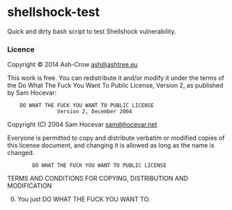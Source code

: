 shellshock-test
===============

Quick and dirty bash script to test Shellshock vulnerability.


### Licence

Copyright © 2014 Ash-Crow <ash@ashtree.eu>

This work is free. You can redistribute it and/or modify it under the
terms of the Do What The Fuck You Want To Public License, Version 2,
as published by Sam Hocevar:

        DO WHAT THE FUCK YOU WANT TO PUBLIC LICENSE 
                    Version 2, December 2004 

 Copyright (C) 2004 Sam Hocevar <sam@hocevar.net> 

 Everyone is permitted to copy and distribute verbatim or modified 
 copies of this license document, and changing it is allowed as long 
 as the name is changed. 

            DO WHAT THE FUCK YOU WANT TO PUBLIC LICENSE 
   TERMS AND CONDITIONS FOR COPYING, DISTRIBUTION AND MODIFICATION 

  0. You just DO WHAT THE FUCK YOU WANT TO.

